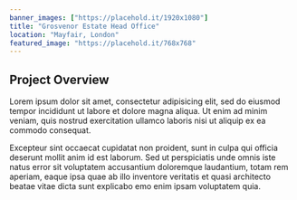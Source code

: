 ```yaml
---
banner_images: ["https://placehold.it/1920x1080"]
title: "Grosvenor Estate Head Office"
location: "Mayfair, London"
featured_image: "https://placehold.it/768x768"
---
```


## Project Overview

Lorem ipsum dolor sit amet, consectetur adipisicing elit, sed do eiusmod tempor incididunt ut labore et dolore magna aliqua. Ut enim ad minim veniam, quis nostrud exercitation ullamco laboris nisi ut aliquip ex ea commodo consequat. 

Excepteur sint occaecat cupidatat non proident, sunt in culpa qui officia deserunt mollit anim id est laborum. Sed ut perspiciatis unde omnis iste natus error sit voluptatem accusantium doloremque laudantium, totam rem aperiam, eaque ipsa quae ab illo inventore veritatis et quasi architecto beatae vitae dicta sunt explicabo emo enim ipsam voluptatem quia.